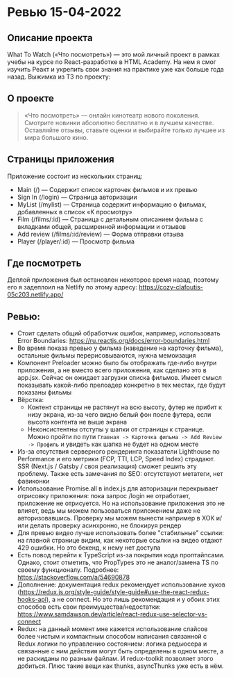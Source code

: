 # Ревью 15-04-2022

## Описание проекта

What To Watch («Что посмотреть») — это мой личный проект в рамках учебы на курсе по React-разработке в HTML Academy. На нем я смог изучить Реакт и укрепить свои знания на практике уже как больше года назад. Выжимка из ТЗ по проекту:

## О проекте

> «Что посмотреть» — онлайн кинотеатр нового поколения. Смотрите новинки абсолютно бесплатно и в лучшем качестве. Оставляйте отзывы, ставьте оценки и выбирайте только лучшее из мира большого кино.

## Страницы приложения

Приложение состоит из нескольких страниц:

- Main (/) — Содержит список карточек фильмов и их превью
- Sign In (/login) — Страница авторизации
- MyList (/mylist) — Страница содержит информацию о фильмах, добавленных в список «К просмотру»
- Film (/films/:id) — Страница с детальным описанием фильма с вкладками общей, расширенной информации и отзывов
- Add review (/films/:id/review) — Форма отправки отзыва
- Player (/player/:id) — Просмотр фильма

## Где посмотреть

Деплой приложения был остановлен некоторое время назад, поэтому его я задеплоил на Netlify по этому адресу: https://cozy-clafoutis-05c203.netlify.app/

## Ревью:

- Стоит сделать общий обработчик ошибок, например, использовать Error Boundaries: https://ru.reactjs.org/docs/error-boundaries.html
- Во время показа превью у фильма (наведение на карточку фильма), остальные фильмы перерисовываются, нужна мемоизация
- Компонент Preloader можно было бы отображать где-либо внутри приложения, а не вместо всего приложения, как сделано это в app.jsx. Сейчас он ожидает загрузки списка фильмов. Имеет смысл показывать какой-либо прелоадер конкретно в тех местах, где будут показаны фильмы
- Вёрстка:
  - Контент страницы не растянут на всю высоту, футер не прибит к низу экрана, из-за чего видно белый фон после футера, если высота контента не выше экрана
  - Неконсистентны отступы у шапки от страницы к странице. Можно пройти по пути `Главная -> Карточка фильма -> Add Review -> Профиль` и увидеть как шапка не будет на одном месте
- Из-за отсутствия серверного рендеринга показатели Lighthouse по Performance и его метрики (FCP, TTI, LCP, Speed Index) страдают. SSR (Next.js / Gatsby / своя реализация) сможет решить эту проблему. Также есть замечания по SEO: отсутствуют метатеги, нет фавиконки
- Использование Promise.all в index.js для авторизации перекрывает отрисовку приложения: пока запрос /login не отработает, приложение не отрисуется. Но на использование приложения это не влияет, ведь мы можем пользоваться приложением даже не авторизовавшись. Проверку мы можем вынести например в ХОК и/или делать проверку асинхронно, не блокируя рендер
- Для превью видео лучше использовать более "стабильные" ссылки: на главной странице видим, как некоторые ссылки на видео отдают 429 ошибки. Но это бекенд, к нему нет доступа
- Есть повод перейти к TypeScript из-за покрытия кода проптайпсами. Однако, стоит отметить, что PropTypes это не аналог/замена TS по своему функционалу. Подробнее: https://stackoverflow.com/a/54690878
- Дополнение: документация redux рекомендует использование хуков (https://redux.js.org/style-guide/style-guide#use-the-react-redux-hooks-api), а не connect. Но это лишь рекомендация и у обоих этих способов есть свои преимущества/недостатки: https://www.samdawson.dev/article/react-redux-use-selector-vs-connect
- Redux: на данный момент мне кажется использование слайсов более чистым и компактным способом написания связанной с Redux логики по управлению состоянием: логика редьюсера и связанные с ним действия могут быть определены в одном месте, а не раскиданы по разным файлам. И redux-toolkit позволяет этого добиться. Плюс такие вещи как thunks, asyncThunks уже есть в нём.
